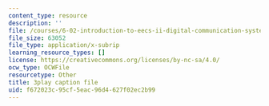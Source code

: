 ```yaml
---
content_type: resource
description: ''
file: /courses/6-02-introduction-to-eecs-ii-digital-communication-systems-fall-2012/f672023c95cf5eac96d4627f02ec2b99_5YyUArlg8Sg.vtt
file_size: 63052
file_type: application/x-subrip
learning_resource_types: []
license: https://creativecommons.org/licenses/by-nc-sa/4.0/
ocw_type: OCWFile
resourcetype: Other
title: 3play caption file
uid: f672023c-95cf-5eac-96d4-627f02ec2b99
---
```

